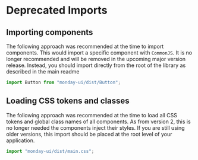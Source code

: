 # Deprecated Imports

## Importing components

The following approach was recommended at the time to import components.
This would import a specific component with `CommonJS`.
It is no longer recommended and will be removed in the upcoming major version release.
Instead, you should import directly from the root of the library as described in the main readme

```javascript
import Button from "monday-ui/dist/Button";
```

## Loading CSS tokens and classes

The following approach was recommended at the time to load all CSS tokens and global class names of all components.
As from version 2, this is no longer needed the components inject their styles.
If you are still using older versions, this import should be placed at the root level of your application.

```javascript
import "monday-ui/dist/main.css";
```

